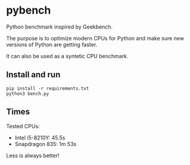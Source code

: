 # pybench

Python benchmark inspired by Geekbench.

The purpose is to optimize modern CPUs for Python and make sure new versions of Python are getting faster.

It can also be used as a syntetic CPU benchmark.

## Install and run

```
pip install -r requirements.txt
python3 bench.py
```

## Times

Tested CPUs:
- Intel i5-8210Y: 45.5s
- Snapdragon 835: 1m 53s

Less is always better!

